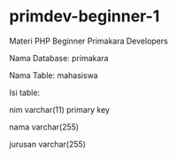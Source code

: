 # primdev-beginner-1
Materi PHP Beginner Primakara Developers

Nama Database: primakara

Nama Table: mahasiswa

Isi table:

nim varchar(11) primary key

nama varchar(255)

jurusan varchar(255)
